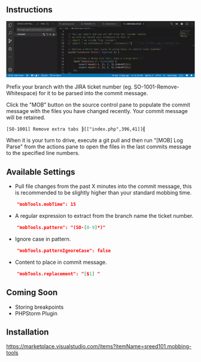 ## Instructions

![Demo](images/demo.gif)

Prefix your branch with the JIRA ticket number (eg. SO-1001-Remove-Whitespace) for it to be parsed into the commit message.

Click the "MOB" button on the source control pane to populate the commit message with the files you have changed recently. Your commit message will be retained.
```
[SO-1001] Remove extra tabs ╠[["index.php",396,41]]╣
```

When it is your turn to drive, execute a git pull and then run "[MOB] Log Parse" from the actions pane to open the files in the last commits message to the specified line numbers. 

## Available Settings

* Pull file changes from the past X minutes into the commit message, this is recommended to be slightly higher than your standard mobbing time.
```json
    "mobTools.mobTime": 15
```

* A regular expression to extract from the branch name the ticket number.
```json
    "mobTools.pattern": "(SO-[0-9]*)"
```

* Ignore case in pattern.
```json
    "mobTools.patternIgnoreCase": false
```

* Content to place in commit message.
```json
    "mobTools.replacement": "[$1] "
```

## Coming Soon
- Storing breakpoints
- PHPStorm Plugin

## Installation
https://marketplace.visualstudio.com/items?itemName=sreed101.mobbing-tools
